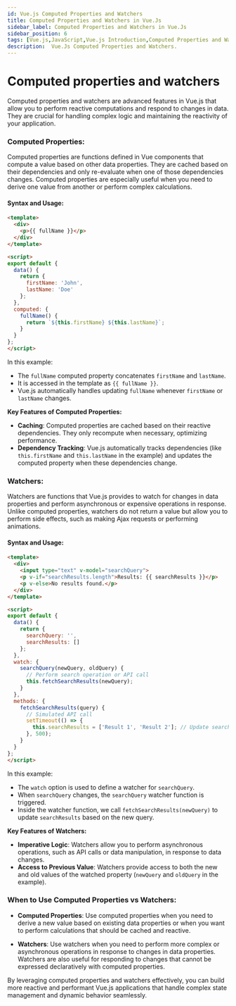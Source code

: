 ```yaml
---
id: Vue.js Computed Properties and Watchers
title: Computed Properties and Watchers in Vue.Js
sidebar_label: Computed Properties and Watchers in Vue.Js
sidebar_position: 6
tags: [Vue.js,JavaScript,Vue.js Introduction,Computed Properties and Watchers,Framework,Vue.Js Concepts]
description:  Vue.Js Computed Properties and Watchers.
---
```

# Computed properties and watchers

Computed properties and watchers are advanced features in Vue.js that allow you to perform reactive computations and respond to changes in data. They are crucial for handling complex logic and maintaining the reactivity of your application.

### Computed Properties:

Computed properties are functions defined in Vue components that compute a value based on other data properties. They are cached based on their dependencies and only re-evaluate when one of those dependencies changes. Computed properties are especially useful when you need to derive one value from another or perform complex calculations.

#### Syntax and Usage:

```html
<template>
  <div>
    <p>{{ fullName }}</p>
  </div>
</template>

<script>
export default {
  data() {
    return {
      firstName: 'John',
      lastName: 'Doe'
    };
  },
  computed: {
    fullName() {
      return `${this.firstName} ${this.lastName}`;
    }
  }
};
</script>
```

In this example:
- The `fullName` computed property concatenates `firstName` and `lastName`.
- It is accessed in the template as `{{ fullName }}`.
- Vue.js automatically handles updating `fullName` whenever `firstName` or `lastName` changes.

**Key Features of Computed Properties:**
- **Caching**: Computed properties are cached based on their reactive dependencies. They only recompute when necessary, optimizing performance.
- **Dependency Tracking**: Vue.js automatically tracks dependencies (like `this.firstName` and `this.lastName` in the example) and updates the computed property when these dependencies change.

### Watchers:

Watchers are functions that Vue.js provides to watch for changes in data properties and perform asynchronous or expensive operations in response. Unlike computed properties, watchers do not return a value but allow you to perform side effects, such as making Ajax requests or performing animations.

#### Syntax and Usage:

```html
<template>
  <div>
    <input type="text" v-model="searchQuery">
    <p v-if="searchResults.length">Results: {{ searchResults }}</p>
    <p v-else>No results found.</p>
  </div>
</template>

<script>
export default {
  data() {
    return {
      searchQuery: '',
      searchResults: []
    };
  },
  watch: {
    searchQuery(newQuery, oldQuery) {
      // Perform search operation or API call
      this.fetchSearchResults(newQuery);
    }
  },
  methods: {
    fetchSearchResults(query) {
      // Simulated API call
      setTimeout(() => {
        this.searchResults = ['Result 1', 'Result 2']; // Update search results
      }, 500);
    }
  }
};
</script>
```

In this example:
- The `watch` option is used to define a watcher for `searchQuery`.
- When `searchQuery` changes, the `searchQuery` watcher function is triggered.
- Inside the watcher function, we call `fetchSearchResults(newQuery)` to update `searchResults` based on the new query.

**Key Features of Watchers:**
- **Imperative Logic**: Watchers allow you to perform asynchronous operations, such as API calls or data manipulation, in response to data changes.
- **Access to Previous Value**: Watchers provide access to both the new and old values of the watched property (`newQuery` and `oldQuery` in the example).

### When to Use Computed Properties vs Watchers:

- **Computed Properties**: Use computed properties when you need to derive a new value based on existing data properties or when you want to perform calculations that should be cached and reactive.
  
- **Watchers**: Use watchers when you need to perform more complex or asynchronous operations in response to changes in data properties. Watchers are also useful for responding to changes that cannot be expressed declaratively with computed properties.

By leveraging computed properties and watchers effectively, you can build more reactive and performant Vue.js applications that handle complex state management and dynamic behavior seamlessly.